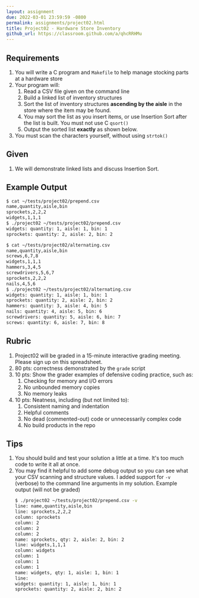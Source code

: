 ```yaml
---
layout: assignment
due: 2022-03-01 23:59:59 -0800
permalink: assignments/project02.html
title: Project02 - Hardware Store Inventory
github_url: https://classroom.github.com/a/qhcRRHMu
---
```


## Requirements
1. You will write a C program and `Makefile` to help manage stocking parts at a hardware store
1. Your program will:
    1. Read a CSV file given on the command line
    1. Build a linked list of inventory structures
    1. Sort the list of inventory structures **ascending by the aisle** in the store where the item may be found.
    1. You may sort the list as you insert items, or use Insertion Sort after the list is built. You must not use C `qsort()`
    1. Output the sorted list **exactly** as shown below.
1. You must scan the characters yourself, without using `strtok()`

## Given
1. We will demonstrate linked lists and discuss Insertion Sort.

## Example Output
```sh
$ cat ~/tests/project02/prepend.csv
name,quantity,aisle,bin
sprockets,2,2,2
widgets,1,1,1
$ ./project02 ~/tests/project02/prepend.csv
widgets: quantity: 1, aisle: 1, bin: 1
sprockets: quantity: 2, aisle: 2, bin: 2

$ cat ~/tests/project02/alternating.csv
name,quantity,aisle,bin
screws,6,7,8
widgets,1,1,1
hammers,3,4,5
screwdrivers,5,6,7
sprockets,2,2,2
nails,4,5,6
$ ./project02 ~/tests/project02/alternating.csv
widgets: quantity: 1, aisle: 1, bin: 1
sprockets: quantity: 2, aisle: 2, bin: 2
hammers: quantity: 3, aisle: 4, bin: 5
nails: quantity: 4, aisle: 5, bin: 6
screwdrivers: quantity: 5, aisle: 6, bin: 7
screws: quantity: 6, aisle: 7, bin: 8
```

## Rubric
1. Project02 will be graded in a 15-minute interactive grading meeting. Please sign up on this spreadsheet. 
1. 80 pts: correctness demonstrated by the `grade` script
1. 10 pts: Show the grader examples of defensive coding practice, such as:
    1. Checking for memory and I/O errors
    1. No unbounded memory copies
    1. No memory leaks
1. 10 pts: Neatness, including (but not limited to):
    1. Consistent naming and indentation
    1. Helpful comments
    1. No dead (commented-out) code or unnecessarily complex code
    1. No build products in the repo

## Tips
1. You should build and test your solution a little at a time. It's too much code to write it all at once.
1. You may find it helpful to add some debug output so you can see what your CSV scanning and structure values. I added support for `-v` (verbose) to the command line arguments in my solution. Example output (will not be graded)
    ```sh
    $ ./project02 ~/tests/project02/prepend.csv -v
    line: name,quantity,aisle,bin
    line: sprockets,2,2,2
    column: sprockets
    column: 2
    column: 2
    column: 2
    name: sprockets, qty: 2, aisle: 2, bin: 2
    line: widgets,1,1,1
    column: widgets
    column: 1
    column: 1
    column: 1
    name: widgets, qty: 1, aisle: 1, bin: 1
    line:
    widgets: quantity: 1, aisle: 1, bin: 1
    sprockets: quantity: 2, aisle: 2, bin: 2
    ```
